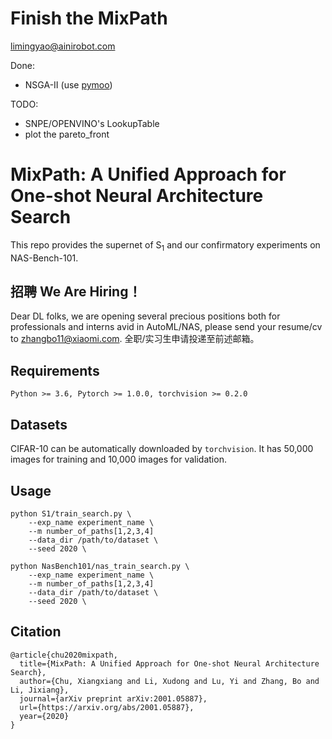 # Finish the MixPath
limingyao@ainirobot.com

Done:
- NSGA-II (use [pymoo](https://pymoo.org))

TODO:
- SNPE/OPENVINO's LookupTable
- plot the pareto_front


# MixPath: A Unified Approach for One-shot Neural Architecture Search

This repo provides the supernet of S<sub>1</sub> and our confirmatory experiments on NAS-Bench-101.


## 招聘 We Are Hiring！

Dear DL folks, we are opening several precious positions both for professionals and interns avid in AutoML/NAS, please send your resume/cv to zhangbo11@xiaomi.com. 全职/实习生申请投递至前述邮箱。  

## Requirements

```
Python >= 3.6, Pytorch >= 1.0.0, torchvision >= 0.2.0
```

## Datasets

CIFAR-10 can be automatically downloaded by `torchvision`. It has 50,000 images for
training and 10,000 images for validation.

## Usage

```
python S1/train_search.py \
    --exp_name experiment_name \
    --m number_of_paths[1,2,3,4]
    --data_dir /path/to/dataset \
    --seed 2020 \
```
```
python NasBench101/nas_train_search.py \
    --exp_name experiment_name \
    --m number_of_paths[1,2,3,4]
    --data_dir /path/to/dataset \
    --seed 2020 \
```

## Citation


```
@article{chu2020mixpath,
  title={MixPath: A Unified Approach for One-shot Neural Architecture Search},
  author={Chu, Xiangxiang and Li, Xudong and Lu, Yi and Zhang, Bo and Li, Jixiang},
  journal={arXiv preprint arXiv:2001.05887},
  url={https://arxiv.org/abs/2001.05887},
  year={2020}
}
```
